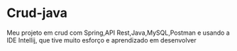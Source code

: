 # Crud-java
Meu projeto em crud com Spring,API Rest,Java,MySQL,Postman e usando a IDE Intellij, que tive muito esforço e aprendizado em desenvolver
